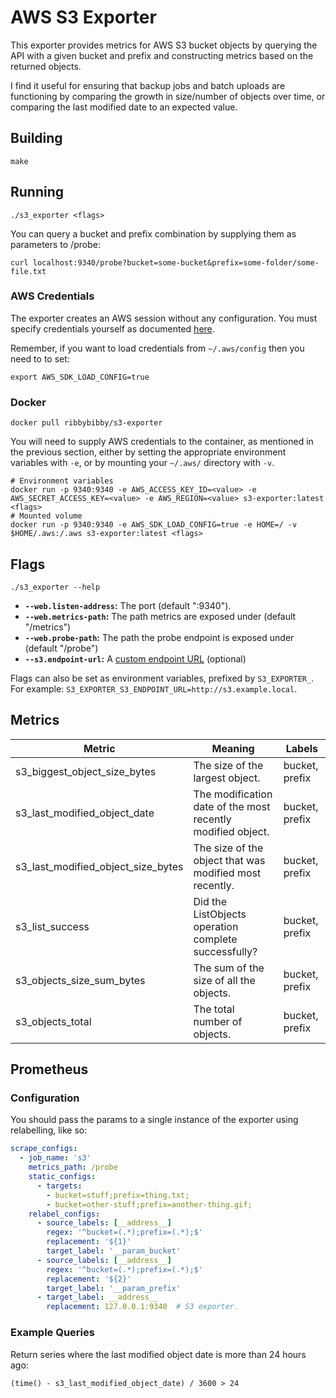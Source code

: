 # AWS S3 Exporter
This exporter provides metrics for AWS S3 bucket objects by querying the API with a given bucket and prefix and constructing metrics based on the returned objects.

I find it useful for ensuring that backup jobs and batch uploads are functioning by comparing the growth in size/number of objects over time, or comparing the last modified date to an expected value.

## Building
```
make
```

## Running
```
./s3_exporter <flags>
```

You can query a bucket and prefix combination by supplying them as parameters to /probe:
```
curl localhost:9340/probe?bucket=some-bucket&prefix=some-folder/some-file.txt
```

### AWS Credentials
The exporter creates an AWS session without any configuration. You must specify credentials yourself as documented [here](https://docs.aws.amazon.com/sdk-for-go/v1/developer-guide/configuring-sdk.html).

Remember, if you want to load credentials from `~/.aws/config` then you need to to set:
```
export AWS_SDK_LOAD_CONFIG=true
```

### Docker
```
docker pull ribbybibby/s3-exporter
```

You will need to supply AWS credentials to the container, as mentioned in the previous section, either by setting the appropriate environment variables with `-e`, or by mounting your `~/.aws/` directory with `-v`.
```
# Environment variables
docker run -p 9340:9340 -e AWS_ACCESS_KEY_ID=<value> -e AWS_SECRET_ACCESS_KEY=<value> -e AWS_REGION=<value> s3-exporter:latest <flags>
# Mounted volume
docker run -p 9340:9340 -e AWS_SDK_LOAD_CONFIG=true -e HOME=/ -v $HOME/.aws:/.aws s3-exporter:latest <flags>
```

## Flags
    ./s3_exporter --help
 * __`--web.listen-address`:__ The port (default ":9340").
 * __`--web.metrics-path`:__ The path metrics are exposed under (default "/metrics")
 * __`--web.probe-path`:__ The path the probe endpoint is exposed under (default "/probe")
 * __`--s3.endpoint-url`:__ A [custom endpoint URL](https://docs.aws.amazon.com/general/latest/gr/rande.html) (optional)

Flags can also be set as environment variables, prefixed by `S3_EXPORTER_`. For example: `S3_EXPORTER_S3_ENDPOINT_URL=http://s3.example.local`.

## Metrics

| Metric | Meaning | Labels |
| ------ | ------- | ------ |
| s3_biggest_object_size_bytes | The size of the largest object. | bucket, prefix |
| s3_last_modified_object_date | The modification date of the most recently modified object. | bucket, prefix |
| s3_last_modified_object_size_bytes | The size of the object that was modified most recently. | bucket, prefix |
| s3_list_success | Did the ListObjects operation complete successfully? | bucket, prefix |
| s3_objects_size_sum_bytes | The sum of the size of all the objects. | bucket, prefix |
| s3_objects_total | The total number of objects. | bucket, prefix |

## Prometheus
### Configuration
You should pass the params to a single instance of the exporter using relabelling, like so:
```yml
scrape_configs:
  - job_name: 's3'
    metrics_path: /probe
    static_configs:
      - targets:
        - bucket=stuff;prefix=thing.txt;
        - bucket=other-stuff;prefix=another-thing.gif;
    relabel_configs:
      - source_labels: [__address__]
        regex: '^bucket=(.*);prefix=(.*);$'
        replacement: '${1}'
        target_label: '__param_bucket'
      - source_labels: [__address__]
        regex: '^bucket=(.*);prefix=(.*);$'
        replacement: '${2}'
        target_label: '__param_prefix'
      - target_label: __address__
        replacement: 127.0.0.1:9340  # S3 exporter.

```
### Example Queries
Return series where the last modified object date is more than 24 hours ago:
```
(time() - s3_last_modified_object_date) / 3600 > 24
```

